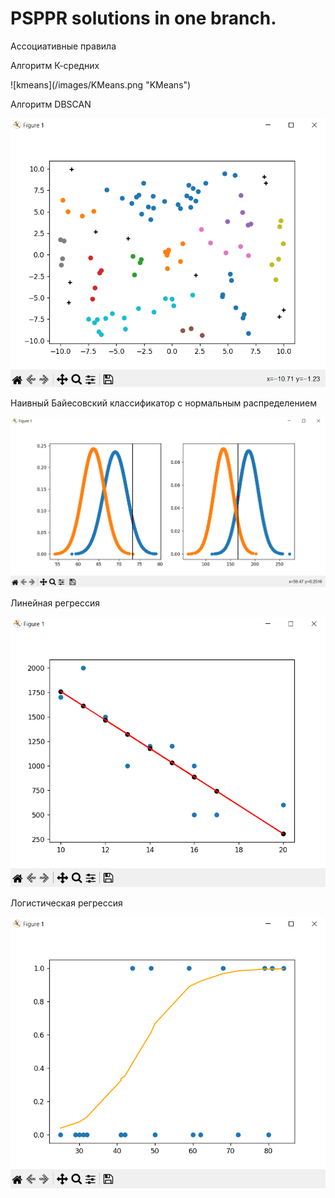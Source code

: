 <h1>PSPPR solutions in one branch.</h1>
<p>Ассоциативные правила<p>
<p>Алгоритм К-средних<p>
![kmeans](/images/KMeans.png "KMeans")
<p>Алгоритм DBSCAN<p>
<img src="images/DBSCAN.png">
<p>Наивный Байесовский
классификатор с нормальным распределением<p>
<img src="images/bayess.png">
<p>Линейная регрессия</p>
<img src="images/linear.png">
<p>Логистическая регрессия</p>
<img src="images/logistic.png">